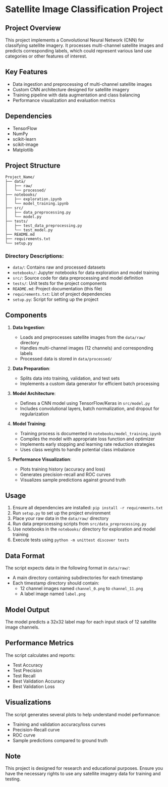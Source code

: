 # Satellite Image Classification Project

## Project Overview
This project implements a Convolutional Neural Network (CNN) for classifying satellite imagery. It processes multi-channel satellite images and predicts corresponding labels, which could represent various land use categories or other features of interest.

## Key Features
- Data ingestion and preprocessing of multi-channel satellite images
- Custom CNN architecture designed for satellite imagery
- Training pipeline with data augmentation and class balancing
- Performance visualization and evaluation metrics

## Dependencies
- TensorFlow
- NumPy
- scikit-learn
- scikit-image
- Matplotlib

## Project Structure
```
Project_Name/
├── data/
│   ├── raw/
│   └── processed/
├── notebooks/
│   ├── exploration.ipynb
│   └── model_training.ipynb
├── src/
│   ├── data_preprocessing.py
│   └── model.py
├── tests/
│   ├── test_data_preprocessing.py
│   └── test_model.py
├── README.md
├── requirements.txt
└── setup.py
```

### Directory Descriptions:
- `data/`: Contains raw and processed datasets
- `notebooks/`: Jupyter notebooks for data exploration and model training
- `src/`: Source code for data preprocessing and model definition
- `tests/`: Unit tests for the project components
- `README.md`: Project documentation (this file)
- `requirements.txt`: List of project dependencies
- `setup.py`: Script for setting up the project

## Components
1. **Data Ingestion**: 
   - Loads and preprocesses satellite images from the `data/raw/` directory
   - Handles multi-channel images (12 channels) and corresponding labels
   - Processed data is stored in `data/processed/`

2. **Data Preparation**:
   - Splits data into training, validation, and test sets
   - Implements a custom data generator for efficient batch processing

3. **Model Architecture**:
   - Defines a CNN model using TensorFlow/Keras in `src/model.py`
   - Includes convolutional layers, batch normalization, and dropout for regularization

4. **Model Training**:
   - Training process is documented in `notebooks/model_training.ipynb`
   - Compiles the model with appropriate loss function and optimizer
   - Implements early stopping and learning rate reduction strategies
   - Uses class weights to handle potential class imbalance

5. **Performance Visualization**:
   - Plots training history (accuracy and loss)
   - Generates precision-recall and ROC curves
   - Visualizes sample predictions against ground truth

## Usage
1. Ensure all dependencies are installed: `pip install -r requirements.txt`
2. Run `setup.py` to set up the project environment
3. Place your raw data in the `data/raw/` directory
4. Run data preprocessing scripts from `src/data_preprocessing.py`
5. Use notebooks in the `notebooks/` directory for exploration and model training
6. Execute tests using `python -m unittest discover tests`

## Data Format
The script expects data in the following format in `data/raw/`:
- A main directory containing subdirectories for each timestamp
- Each timestamp directory should contain:
  - 12 channel images named `channel_0.png` to `channel_11.png`
  - A label image named `label.png`

## Model Output
The model predicts a 32x32 label map for each input stack of 12 satellite image channels.

## Performance Metrics
The script calculates and reports:
- Test Accuracy
- Test Precision
- Test Recall
- Best Validation Accuracy
- Best Validation Loss

## Visualizations
The script generates several plots to help understand model performance:
- Training and validation accuracy/loss curves
- Precision-Recall curve
- ROC curve
- Sample predictions compared to ground truth

## Note
This project is designed for research and educational purposes. Ensure you have the necessary rights to use any satellite imagery data for training and testing.
